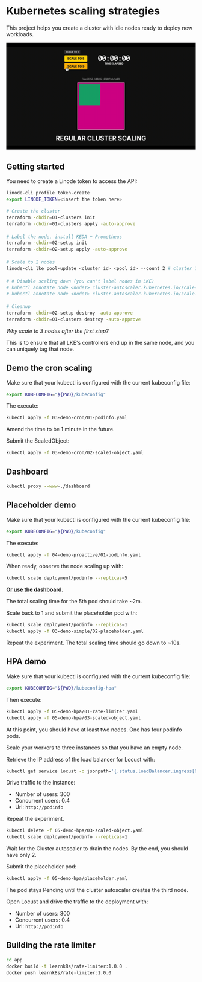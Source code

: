 # Kubernetes scaling strategies

This project helps you create a cluster with idle nodes ready to deploy new workloads.

![Proactively autoscaling in Kubernetes](assets/preview.gif)

## Getting started

You need to create a Linode token to access the API:

```bash
linode-cli profile token-create
export LINODE_TOKEN=<insert the token here>
```

```bash
# Create the cluster
terraform -chdir=01-clusters init
terraform -chdir=01-clusters apply -auto-approve

# Label the node, install KEDA + Prometheus
terraform -chdir=02-setup init
terraform -chdir=02-setup apply -auto-approve

# Scale to 2 nodes
linode-cli lke pool-update <cluster id> <pool id> --count 2 # cluster 1

# # Disable scaling down (you can't label nodes in LKE)
# kubectl annotate node <node1> cluster-autoscaler.kubernetes.io/scale-down-disabled=true
# kubectl annotate node <node1> cluster-autoscaler.kubernetes.io/scale-down-disabled=true

# Cleanup
terraform -chdir=02-setup destroy -auto-approve
terraform -chdir=01-clusters destroy -auto-approve
```

_Why scale to 3 nodes after the first step?_

This is to ensure that all LKE's controllers end up in the same node, and you can uniquely tag that node.

## Demo the cron scaling

Make sure that your kubectl is configured with the current kubeconfig file:

```bash
export KUBECONFIG="${PWD}/kubeconfig"
```

The execute:

```bash
kubectl apply -f 03-demo-cron/01-podinfo.yaml
```

Amend the time to be 1 minute in the future.

Submit the ScaledObject:

```bash
kubectl apply -f 03-demo-cron/02-scaled-object.yaml
```

## Dashboard

```bash
kubectl proxy --www=./dashboard
```

## Placeholder demo

Make sure that your kubectl is configured with the current kubeconfig file:

```bash
export KUBECONFIG="${PWD}/kubeconfig"
```

The execute:

```bash
kubectl apply -f 04-demo-proactive/01-podinfo.yaml
```

When ready, observe the node scaling up with:

```bash
kubectl scale deployment/podinfo --replicas=5
```

[**Or use the dashboard.**](#dashboard)

The total scaling time for the 5th pod should take ~2m.

Scale back to 1 and submit the placeholder pod with:

```bash
kubectl scale deployment/podinfo --replicas=1
kubectl apply -f 03-demo-simple/02-placeholder.yaml
```

Repeat the experiment. The total scaling time should go down to ~10s.

## HPA demo

Make sure that your kubectl is configured with the current kubeconfig file:

```bash
export KUBECONFIG="${PWD}/kubeconfig-hpa"
```

Then execute:

```bash
kubectl apply -f 05-demo-hpa/01-rate-limiter.yaml
kubectl apply -f 05-demo-hpa/03-scaled-object.yaml
```

At this point, you should have at least two nodes. One has four podinfo pods.

Scale your workers to three instances so that you have an empty node.

Retrieve the IP address of the load balancer for Locust with:

```bash
kubectl get service locust -o jsonpath='{.status.loadBalancer.ingress[0].ip}'
```

Drive traffic to the instance:

- Number of users: 300
- Concurrent users: 0.4
- Url: `http://podinfo`

Repeat the experiment.

```bash
kubectl delete -f 05-demo-hpa/03-scaled-object.yaml
kubectl scale deployment/podinfo --replicas=1
```

Wait for the Cluster autoscaler to drain the nodes. By the end, you should have only 2.

Submit the placeholder pod:

```bash
kubectl apply -f 05-demo-hpa/placeholder.yaml
```

The pod stays Pending until the cluster autoscaler creates the third node.

Open Locust and drive the traffic to the deployment with:

- Number of users: 300
- Concurrent users: 0.4
- Url: `http://podinfo`

## Building the rate limiter

```bash
cd app
docker build -t learnk8s/rate-limiter:1.0.0 .
docker push learnk8s/rate-limiter:1.0.0
```